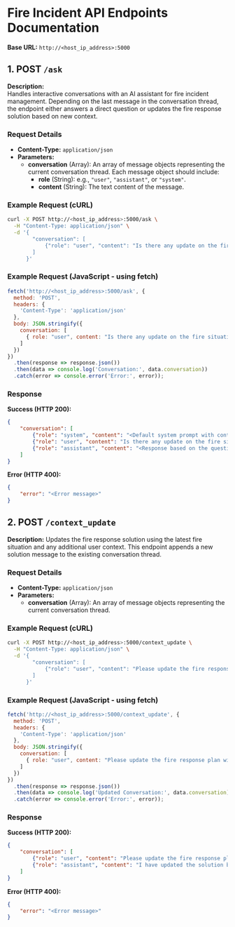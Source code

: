 # Fire Incident API Endpoints Documentation

**Base URL:** `http://<host_ip_address>:5000`

## 1. POST `/ask`

**Description:**  
Handles interactive conversations with an AI assistant for fire incident management. Depending on the last message in the conversation thread, the endpoint either answers a direct question or updates the fire response solution based on new context.

### Request Details

- **Content-Type:** `application/json`
- **Parameters:**  
  - **conversation** (Array): An array of message objects representing the current conversation thread. Each message object should include:
    - **role** (String): e.g., `"user"`, `"assistant"`, or `"system"`.
    - **content** (String): The text content of the message.

### Example Request (cURL)
```bash
curl -X POST http://<host_ip_address>:5000/ask \
  -H "Content-Type: application/json" \
  -d '{
        "conversation": [
            {"role": "user", "content": "Is there any update on the fire situation?"}
        ]
      }'
```
### Example Request (JavaScript - using fetch)
```javascript
fetch('http://<host_ip_address>:5000/ask', {
  method: 'POST',
  headers: {
    'Content-Type': 'application/json'
  },
  body: JSON.stringify({
    conversation: [
      { role: "user", content: "Is there any update on the fire situation?" }
    ]
  })
})
  .then(response => response.json())
  .then(data => console.log('Conversation:', data.conversation))
  .catch(error => console.error('Error:', error));
```

### Response

**Success (HTTP 200):**
```json
{
    "conversation": [
        {"role": "system", "content": "<Default system prompt with context>"},
        {"role": "user", "content": "Is there any update on the fire situation?"},
        {"role": "assistant", "content": "<Response based on the question or updated context>"}
    ]
}
```

**Error (HTTP 400):**
```json
{
    "error": "<Error message>"
}
```

## 2. POST `/context_update`

**Description:**
Updates the fire response solution using the latest fire situation and any additional user context. This endpoint appends a new solution message to the existing conversation thread.

### Request Details
- **Content-Type:** `application/json`
- **Parameters:**
  - **conversation** (Array):  An array of message objects representing the current conversation thread.

### Example Request (cURL)
```bash
curl -X POST http://<host_ip_address>:5000/context_update \
  -H "Content-Type: application/json" \
  -d '{
        "conversation": [
            {"role": "user", "content": "Please update the fire response plan with the latest details."}
        ]
      }'
```

### Example Request (JavaScript - using fetch)
```javascript
fetch('http://<host_ip_address>:5000/context_update', {
  method: 'POST',
  headers: {
    'Content-Type': 'application/json'
  },
  body: JSON.stringify({
    conversation: [
      { role: "user", content: "Please update the fire response plan with the latest details." }
    ]
  })
})
  .then(response => response.json())
  .then(data => console.log('Updated Conversation:', data.conversation))
  .catch(error => console.error('Error:', error));
```

### Response

**Success (HTTP 200):**
```json
{
    "conversation": [
        {"role": "user", "content": "Please update the fire response plan with the latest details."},
        {"role": "assistant", "content": "I have updated the solution based on the latest fire situation and your context. \n <Updated solution text>"}
    ]
}
```

**Error (HTTP 400):**
```json
{
    "error": "<Error message>"
}
```
